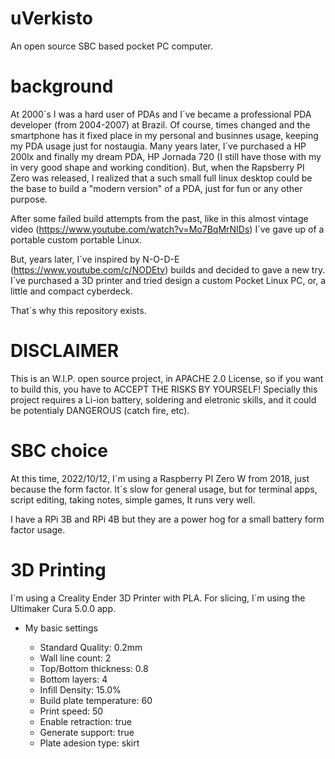 # uVerkisto
An open source SBC based pocket PC computer.

# background
At 2000´s I was a hard user of PDAs and I´ve became a professional PDA developer (from 2004-2007) at Brazil. Of course, times changed and the smartphone has it fixed place in my personal and businnes usage, keeping my PDA usage just for nostaugia. Many years later, I´ve purchased a HP 200lx and finally my dream PDA, HP Jornada 720 (I still have those with my in very good shape and working condition). But, when the Rapsberry PI Zero was released, I realized that a such small full linux desktop could be the base to build a "modern version" of a PDA, just for fun or any other purpose.

After some failed build attempts from the past, like in this almost vintage video (https://www.youtube.com/watch?v=Mo7BqMrNIDs) I´ve gave up of a portable custom portable Linux.

But, years later, I´ve inspired by N-O-D-E (https://www.youtube.com/c/NODEtv) builds and decided to gave a new try. I´ve purchased a 3D printer and tried design a custom Pocket Linux PC, or, a little and compact cyberdeck. 

That´s why this repository exists.


# DISCLAIMER

This is an W.I.P. open source project, in APACHE 2.0 License, so if you want to build this, you have to ACCEPT THE RISKS BY YOURSELF! Specially this project requires a Li-ion battery, soldering and eletronic skills, and it could be potentialy DANGEROUS (catch fire, etc).


# SBC choice

At this time, 2022/10/12, I´m using a Raspberry PI Zero W from 2018, just because the form factor. It´s slow for general usage, but for terminal apps, script editing, taking notes, simple games, It runs very well. 

I have a RPi 3B and RPi 4B but they are a power hog for a small battery form factor usage.


# 3D Printing

I´m using a Creality Ender 3D Printer with PLA. For slicing, I´m using the Ultimaker Cura 5.0.0 app.

+ My basic settings

   - Standard Quality: 0.2mm
   - Wall line count: 2
   - Top/Bottom thickness: 0.8
   - Bottom layers: 4
   - Infill Density: 15.0%
   - Build plate temperature: 60
   - Print speed: 50
   - Enable retraction: true
   - Generate support: true
   - Plate adesion type: skirt




